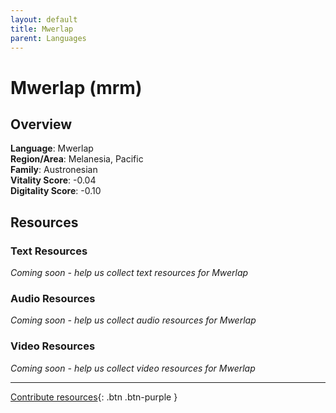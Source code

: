 ```yaml
---
layout: default
title: Mwerlap
parent: Languages
---
```


# Mwerlap (mrm)

## Overview

**Language**: Mwerlap  
**Region/Area**: Melanesia, Pacific  
**Family**: Austronesian  
**Vitality Score**: -0.04  
**Digitality Score**: -0.10  

## Resources

### Text Resources
*Coming soon - help us collect text resources for Mwerlap*

### Audio Resources
*Coming soon - help us collect audio resources for Mwerlap*

### Video Resources
*Coming soon - help us collect video resources for Mwerlap*

---

[Contribute resources](https://fairtrain.github.io/){: .btn .btn-purple }
